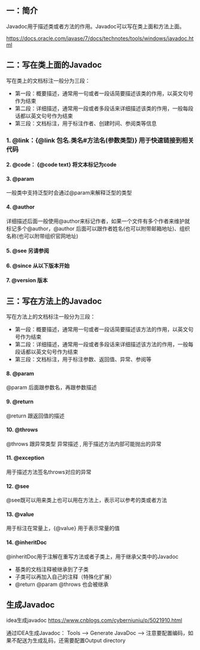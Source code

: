 ## 	一：简介

Javadoc用于描述类或者方法的作用。Javadoc可以写在类上面和方法上面。

https://docs.oracle.com/javase/7/docs/technotes/tools/windows/javadoc.html

## 二：写在类上面的Javadoc

写在类上的文档标注一般分为三段：

- 第一段：概要描述，通常用一句或者一段话简要描述该类的作用，以英文句号作为结束
- 第二段：详细描述，通常用一段或者多段话来详细描述该类的作用，一般每段话都以英文句号作为结束
- 第三段：文档标注，用于标注作者、创建时间、参阅类等信息

### 1. @link：{@link 包名.类名#方法名(参数类型)} 用于快速链接到相关代码

#### 2. @code： {@code text} 将文本标记为code

#### 3. @param

一般类中支持泛型时会通过@param来解释泛型的类型

#### 4. @author

详细描述后面一般使用@author来标记作者，如果一个文件有多个作者来维护就标记多个@author，@author 后面可以跟作者姓名(也可以附带邮箱地址)、组织	名称(也可以附带组织官网地址)

#### 5. @see 另请参阅

#### 6. @since 从以下版本开始

#### 7. @version 版本

## 三：写在方法上的Javadoc

写在方法上的文档标注一般分为三段：

- 第一段：概要描述，通常用一句或者一段话简要描述该方法的作用，以英文句号作为结束
- 第二段：详细描述，通常用一段或者多段话来详细描述该方法的作用，一般每段话都以英文句号作为结束
- 第三段：文档标注，用于标注参数、返回值、异常、参阅等

#### 8. @param

@param 后面跟参数名，再跟参数描述

#### 9. @return

@return 跟返回值的描述

#### 10. @throws

@throws 跟异常类型 异常描述 , 用于描述方法内部可能抛出的异常

#### 11. @exception

用于描述方法签名throws对应的异常

#### 12. @see

@see既可以用来类上也可以用在方法上，表示可以参考的类或者方法

#### 13. @value

用于标注在常量上，{@value} 用于表示常量的值

#### 14. @inheritDoc

@inheritDoc用于注解在重写方法或者子类上，用于继承父类中的Javadoc

- 基类的文档注释被继承到了子类
- 子类可以再加入自己的注释（特殊化扩展）
- @return @param @throws 也会被继承

## 生成Javadoc

idea生成javadoc https://www.cnblogs.com/cyberniuniu/p/5021910.html

通过IDEA生成Javadoc： Tools --> Generate JavaDoc -->
注意要配置编码，如果不配送为生成乱码，还需要配置Output directory